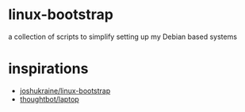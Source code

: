 # linux-bootstrap
a collection of scripts to simplify setting up my Debian based systems

# inspirations
* [joshukraine/linux-bootstrap](https://github.com/joshukraine/linux-bootstrap)
* [thoughtbot/laptop](https://github.com/thoughtbot/laptop)
